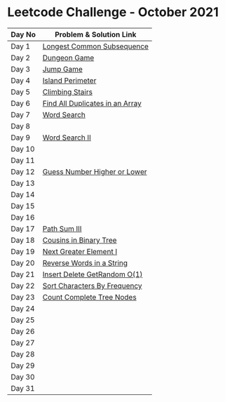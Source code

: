 # Leetcode Challenge - October 2021



| Day No | Problem & Solution Link                                                                                                                 |
| ------ | --------------------------------------------------------------------------------------------------------------------------------------- |
| Day 1  | [Longest Common Subsequence](../../difficulty-based-problem-index/leetcode-medium/leetcode-1143-longest-common-subsequence.md)          |
| Day 2  | [Dungeon Game](../../difficulty-based-problem-index/leetcode-hard/leetcode-174-dungeon-game.md)                                         |
| Day 3  | [Jump Game](../../difficulty-based-problem-index/leetcode-medium/leetcode-55-jump-game.md)                                              |
| Day 4  | [Island Perimeter](../../difficulty-based-problem-index/leetcode-easy/leetcode-463-island-perimeter.md)                                 |
| Day 5  | [Climbing Stairs](../../difficulty-based-problem-index/leetcode-easy/leetcode-70-climbing-stairs.md)                                    |
| Day 6  | [Find All Duplicates in an Array](../../difficulty-based-problem-index/leetcode-medium/leetcode-442-find-all-duplicates-in-an-array.md) |
| Day 7  | [Word Search](../../difficulty-based-problem-index/leetcode-medium/leetcode-79-word-search.md)                                          |
| Day 8  |                                                                                                                                         |
| Day 9  | [Word Search II](../../difficulty-based-problem-index/leetcode-hard/leetcode-212-word-search-ii.md)                                     |
| Day 10 |                                                                                                                                         |
| Day 11 |                                                                                                                                         |
| Day 12 | [Guess Number Higher or Lower](../../difficulty-based-problem-index/leetcode-easy/leetcode-374-guess-number-higher-or-lower.md)         |
| Day 13 |                                                                                                                                         |
| Day 14 |                                                                                                                                         |
| Day 15 |                                                                                                                                         |
| Day 16 |                                                                                                                                         |
| Day 17 | [Path Sum III](../../difficulty-based-problem-index/leetcode-medium/leetcode-437-path-sum-iii.md)                                       |
| Day 18 | [Cousins in Binary Tree](../../difficulty-based-problem-index/leetcode-easy/leetcode-993-cousins-in-binary-tree.md)                     |
| Day 19 | [Next Greater Element I](../../difficulty-based-problem-index/leetcode-easy/leetcode-496-next-greater-element-i.md)                     |
| Day 20 | [Reverse Words in a String](../../difficulty-based-problem-index/leetcode-medium/leetcode-151-reverse-words-in-a-string.md)             |
| Day 21 | [Insert Delete GetRandom O(1)](../../difficulty-based-problem-index/leetcode-medium/leetcode-380-insert-delete-getrandom-o-1.md)        |
| Day 22 | [Sort Characters By Frequency](../../difficulty-based-problem-index/leetcode-medium/leetcode-451-sort-characters-by-frequency.md)       |
| Day 23 | [Count Complete Tree Nodes](../../difficulty-based-problem-index/leetcode-medium/leetcode-222-count-complete-tree-nodes.md)             |
| Day 24 |                                                                                                                                         |
| Day 25 |                                                                                                                                         |
| Day 26 |                                                                                                                                         |
| Day 27 |                                                                                                                                         |
| Day 28 |                                                                                                                                         |
| Day 29 |                                                                                                                                         |
| Day 30 |                                                                                                                                         |
| Day 31 |                                                                                                                                         |
